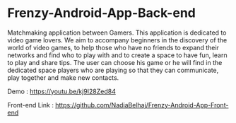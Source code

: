 # Frenzy-Android-App-Back-end
Matchmaking application between Gamers. This application is dedicated to video game lovers. We aim to accompany beginners in the discovery of the world of video games, to help those who have no friends to expand their networks and find who to play with and to create a space to have fun, learn to play and share tips. The user can choose his game or he will find in the dedicated space players who are playing so that they can communicate, play together and make new contacts.

Demo : https://youtu.be/kj9I28Zed84

Front-end Link : https://github.com/NadiaBelhaj/Frenzy-Android-App-Front-end
